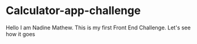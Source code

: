 # Calculator-app-challenge

Hello I am Nadine Mathew. This is my first Front End Challenge. Let's see how it goes
